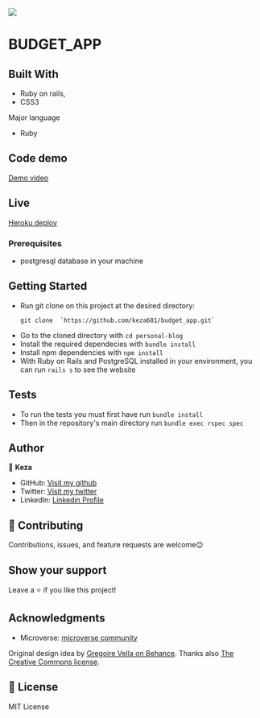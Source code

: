 ![](https://img.shields.io/badge/Microverse-blueviolet)

# BUDGET_APP

## Built With

- Ruby on rails,
- CSS3

Major language
- Ruby


## Code demo
[Demo video](https://www.loom.com/share/aaa84d022edf45abbafe53102a44bd0a)

## Live

[Heroku deploy](https://budget-her.herokuapp.com/)

### Prerequisites

- postgresql database in your machine

## Getting Started

- Run git clone on this project at the desired directory:
  ```
  git clone  `https://github.com/keza681/budget_app.git`
  ```
- Go to the cloned directory with `cd personal-blog`
- Install the required dependecies with `bundle install`
- Install npm dependencies with `npm install`
- With Ruby on Rails and PostgreSQL installed in your environment, you can run `rails s` to see the website

## Tests

- To run the tests you must first have run `bundle install`
- Then in the repository's main directory run `bundle exec rspec spec`
## Author

👤 **Keza**

- GitHub: [Visit my github](https://github.com/keza681)
- Twitter: [Visit my twitter](https://twitter.com/LKeza19)
- LinkedIn: [Linkedin Profile](https://www.linkedin.com/in/linda-keza-a10150218/)


## 🤝 Contributing

Contributions, issues, and feature requests are welcome😉


## Show your support

Leave a ⭐️ if you like this project!

## Acknowledgments

- Microverse: [microverse community](https://github.com/microverseinc)

Original design idea by [Gregoire Vella on Behance](https://www.behance.net/gregoirevella). Thanks also [The Creative Commons license](https://creativecommons.org/licenses/by-nc/4.0/).


## 📝 License

MIT License

